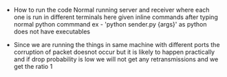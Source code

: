 
* How to run the code
    Normal running server and receiver where each one is run in different terminals
    here given inline commands after typing normal python commmand 
    ex - 'python sender.py {args}'
    as python does not have executables

* Since we are running the things in same machine with different ports the corruption of packet
    doesnot occur but it is likely to happen practically
    and if drop probability is low we will not get any retransmissions and we get the ratio 1

    